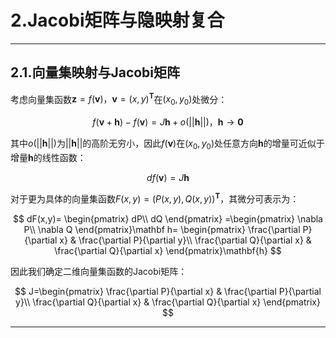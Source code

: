 # **2.Jacobi矩阵与隐映射复合**

---

## **2.1.向量集映射与Jacobi矩阵**

考虑向量集函数$\mathbf{z}=f(\mathbf{v})，\mathbf{v}=(x,y)^{\mathbf{T}}$在$(x_0,y_0)$处微分：

$$
f(\mathbf v+\mathbf h)-f(\mathbf v)=J\mathbf h+o(||\mathbf h||)，\mathbf h \to \mathbf 0
$$

其中$o(||\mathbf h||)$为$||\mathbf h||$的高阶无穷小，因此$f(\mathbf v)$在$(x_0,y_0)$处任意方向$\mathbf h$的增量可近似于增量$\mathbf h$的线性函数：

$$
df(\mathbf v)=J\mathbf h
$$

对于更为具体的向量集函数$F(x,y)=(P(x,y),Q(x,y))^{\mathbf T}$，其微分可表示为：

$$
dF(x,y)=
\begin{pmatrix}
 dP\\
 dQ
\end{pmatrix}
=\begin{pmatrix}
 \nabla P\\
 \nabla Q
\end{pmatrix}\mathbf h=
\begin{pmatrix}
 \frac{\partial P}{\partial x} & \frac{\partial P}{\partial y}\\
 \frac{\partial Q}{\partial x} & \frac{\partial Q}{\partial x}
\end{pmatrix}\mathbf{h}
$$

因此我们确定二维向量集函数的Jacobi矩阵：

$$
J=\begin{pmatrix}
 \frac{\partial P}{\partial x} & \frac{\partial P}{\partial y}\\
 \frac{\partial Q}{\partial x} & \frac{\partial Q}{\partial x}
\end{pmatrix}
$$

---